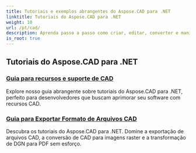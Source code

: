 ```yaml
---
title: Tutoriais e exemplos abrangentes do Aspose.CAD para .NET
linktitle: Tutoriais do Aspose.CAD para .NET
weight: 10
url: /pt/cad/
description: Aprenda passo a passo como criar, editar, converter e manipular desenhos CAD em seus aplicativos .NET com facilidade e eficiência. Perfeito para iniciantes e profissionais.
is_root: true
---
```

## Tutoriais do Aspose.CAD para .NET
### [Guia para recursos e suporte de CAD](./guide-to-cad-features-and-support/)
Explore nosso guia abrangente sobre tutoriais do Aspose.CAD para .NET, perfeito para desenvolvedores que buscam aprimorar seu software com recursos CAD.
### [Guia para Exportar Formato de Arquivos CAD](./guide-to-exporting-cad-format/)
Descubra os tutoriais do Aspose.CAD para .NET. Domine a exportação de arquivos CAD, a conversão de CAD para imagens raster e a transformação de DGN para PDF sem esforço.